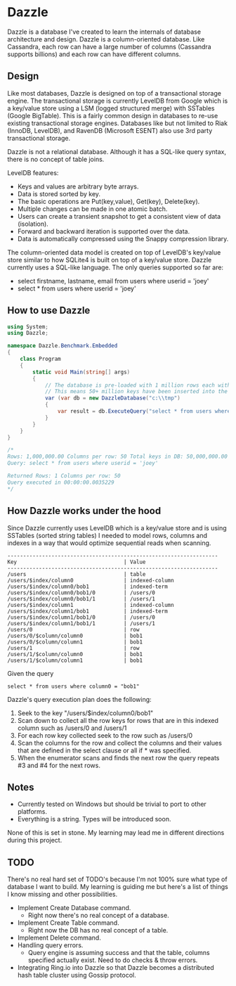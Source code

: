 Dazzle
======
Dazzle is a database I've created to learn the internals of database architecture and design. Dazzle is a 
column-oriented database. Like Cassandra, each row can have a large number of columns (Cassandra supports billions) 
and each row can have different columns.

## Design
Like most databases, Dazzle is designed on top of a transactional storage engine. The transactional storage is 
currently LevelDB from Google which is a key/value store using a LSM (logged structured merge) with 
SSTables (Google BigTable). This is a fairly common design in databases to re-use existing transactional storage engines. 
Databases like but not limited to Riak (InnoDB, LevelDB), and RavenDB (Microsoft ESENT) also use 3rd party 
transactional storage.

Dazzle is not a relational database. Although it has a SQL-like query syntax, there is no concept of table joins.

LevelDB features:
- Keys and values are arbitrary byte arrays.
- Data is stored sorted by key.
- The basic operations are Put(key,value), Get(key), Delete(key).
- Multiple changes can be made in one atomic batch.
- Users can create a transient snapshot to get a consistent view of data (isolation).
- Forward and backward iteration is supported over the data.
- Data is automatically compressed using the Snappy compression library.

The column-oriented data model is created on top of LevelDB's key/value store similar to how SQLite4 is built 
on top of a key/value store. Dazzle currently uses a SQL-like language. The only queries supported so far are:

- select firstname, lastname, email from users where userid = 'joey'
- select * from users where userid = 'joey'

## How to use Dazzle
```csharp
using System;
using Dazzle;

namespace Dazzle.Benchmark.Embedded
{
    class Program
    {
        static void Main(string[] args)
        {
            // The database is pre-loaded with 1 million rows each with 50 columns of gibberish data.
            // This means 50+ million keys have been inserted into the key/value storage backend.
            var (var db = new DazzleDatabase("c:\\tmp")
            {
                var result = db.ExecuteQuery("select * from users where userid = 'joey'");
            }
        }
    }
}

/*
Rows: 1,000,000.00 Columns per row: 50 Total keys in DB: 50,000,000.00 DB Size: 2.36GB
Query: select * from users where userid = 'joey'

Returned Rows: 1 Columns per row: 50
Query executed in 00:00:00.0035229
*/
```

## How Dazzle works under the hood
Since Dazzle currently uses LevelDB which is a key/value store and is using SSTables (sorted string tables) 
I needed to model rows, columns and indexes in a way that would optimize sequential reads when scanning.

```
-------------------------------------------------------------------
Key                                  | Value
-------------------------------------------------------------------
/users                               | table
/users/$index/column0                | indexed-column
/users/$index/column0/bob1           | indexed-term
/users/$index/column0/bob1/0         | /users/0
/users/$index/column0/bob1/1         | /users/1
/users/$index/column1                | indexed-column
/users/$index/column1/bob1           | indexed-term
/users/$index/column1/bob1/0         | /users/0
/users/$index/column1/bob1/1         | /users/1
/users/0                             | row
/users/0/$column/column0             | bob1
/users/0/$column/column1             | bob1
/users/1                             | row
/users/1/$column/column0             | bob1
/users/1/$column/column1             | bob1
```
Given the query

```
select * from users where column0 = "bob1" 
```
Dazzle's query execution plan does the following:

1. Seek to the key "/users/$index/column0/bob1"
2. Scan down to collect all the row keys for rows that are in this indexed column such as /users/0 and /users/1
3. For each row key collected seek to the row such as /users/0
4. Scan the columns for the row and collect the columns and their values that are defined in the select clause or all if * was specified.
5. When the enumerator scans and finds the next row the query repeats #3 and #4 for the next rows.

## Notes
- Currently tested on Windows but should be trivial to port to other platforms.
- Everything is a string. Types will be introduced soon.

None of this is set in stone. My learning may lead me in different directions during this project.

## TODO
There's no real hard set of TODO's because I'm not 100% sure what type of database I want to build. My learning is
guiding me but here's a list of things I know missing and other possibilities.

- Implement Create Database command.
  - Right now there's no real concept of a database.
- Implement Create Table command.
  - Right now the DB has no real concept of a table.
- Implement Delete command.
- Handling query errors.
  - Query engine is assuming success and that the table, columns specified actually exist. Need to do checks & throw errors.
- Integrating Ring.io into Dazzle so that Dazzle becomes a distributed hash table cluster using Gossip protocol.